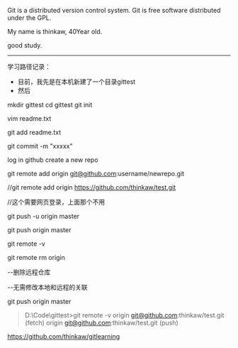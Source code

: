 Git is a distributed version control system.
Git is free software distributed under the GPL.

My name is thinkaw, 40Year old.

good study.

---

学习路径记录：
- 目前，我先是在本机新建了一个目录gittest
- 然后

mkdir gittest
cd gittest
git init

vim readme.txt

git add readme.txt

git commit -m "xxxxx"

log in github
create a new repo

git remote add origin git@github.com:username/newrepo.git

//git remote add origin https://github.com/thinkaw/test.git

//这个需要网页登录，上面那个不用

git push -u origin master

git push origin master

git remote -v

git remote rm origin


--删除远程仓库

--无需修改本地和远程的关联

git push origin master

> D:\Code\gittest>git remote -v
> origin  git@github.com:thinkaw/test.git (fetch)
> origin  git@github.com:thinkaw/test.git (push)

https://github.com/thinkaw/gitlearning


